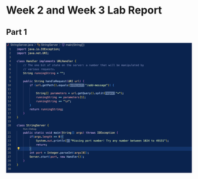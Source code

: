 # Week 2 and Week 3 Lab Report

## Part 1

![Image](https://raw.githubusercontent.com/sahananar/cse15l-lab-reports/main/Screen%20Shot%202023-01-30%20at%207.37.12%20PM.png)

